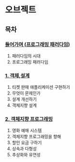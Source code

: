 # 오브젝트

## 목차

### [들어가며 (프로그래밍 패러다임)](들어가며.md)
1. 패러다임의 시대
2. 프로그래밍 패러다임


### [1. 객체,설계](01.객체_설계.md)
1. 티켓 판매 애플리케이션 구현하기
2. 무엇이 문제인가
3. 설계 개선하기
4. 객체지향 설계

### [2. 객체지향 프로그래밍](02.객체지향_프로그래밍.md)
1. 영화 예매 시스템
2. 객체지향 프로그래밍을 향해
3. 할인 요금 구하기
4. 상속과 다형성
5. 추상화와 유연성
